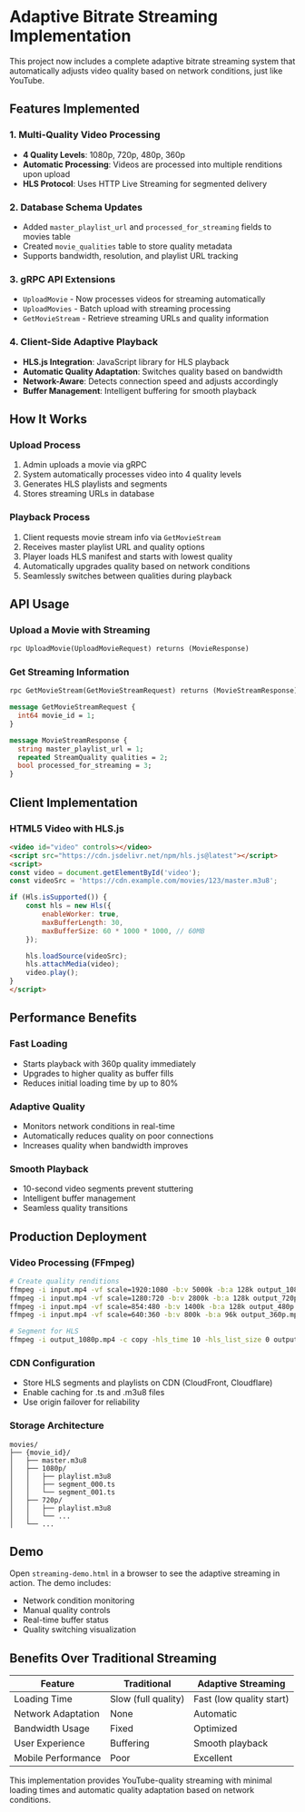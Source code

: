 # Adaptive Bitrate Streaming Implementation

This project now includes a complete adaptive bitrate streaming system that automatically adjusts video quality based on network conditions, just like YouTube.

## Features Implemented

### 1. Multi-Quality Video Processing
- **4 Quality Levels**: 1080p, 720p, 480p, 360p
- **Automatic Processing**: Videos are processed into multiple renditions upon upload
- **HLS Protocol**: Uses HTTP Live Streaming for segmented delivery

### 2. Database Schema Updates
- Added `master_playlist_url` and `processed_for_streaming` fields to movies table
- Created `movie_qualities` table to store quality metadata
- Supports bandwidth, resolution, and playlist URL tracking

### 3. gRPC API Extensions
- `UploadMovie` - Now processes videos for streaming automatically
- `UploadMovies` - Batch upload with streaming processing
- `GetMovieStream` - Retrieve streaming URLs and quality information

### 4. Client-Side Adaptive Playback
- **HLS.js Integration**: JavaScript library for HLS playback
- **Automatic Quality Adaptation**: Switches quality based on bandwidth
- **Network-Aware**: Detects connection speed and adjusts accordingly
- **Buffer Management**: Intelligent buffering for smooth playback

## How It Works

### Upload Process
1. Admin uploads a movie via gRPC
2. System automatically processes video into 4 quality levels
3. Generates HLS playlists and segments
4. Stores streaming URLs in database

### Playback Process
1. Client requests movie stream info via `GetMovieStream`
2. Receives master playlist URL and quality options
3. Player loads HLS manifest and starts with lowest quality
4. Automatically upgrades quality based on network conditions
5. Seamlessly switches between qualities during playback

## API Usage

### Upload a Movie with Streaming
```protobuf
rpc UploadMovie(UploadMovieRequest) returns (MovieResponse)
```

### Get Streaming Information
```protobuf
rpc GetMovieStream(GetMovieStreamRequest) returns (MovieStreamResponse)

message GetMovieStreamRequest {
  int64 movie_id = 1;
}

message MovieStreamResponse {
  string master_playlist_url = 1;
  repeated StreamQuality qualities = 2;
  bool processed_for_streaming = 3;
}
```

## Client Implementation

### HTML5 Video with HLS.js
```html
<video id="video" controls></video>
<script src="https://cdn.jsdelivr.net/npm/hls.js@latest"></script>
<script>
const video = document.getElementById('video');
const videoSrc = 'https://cdn.example.com/movies/123/master.m3u8';

if (Hls.isSupported()) {
    const hls = new Hls({
        enableWorker: true,
        maxBufferLength: 30,
        maxBufferSize: 60 * 1000 * 1000, // 60MB
    });

    hls.loadSource(videoSrc);
    hls.attachMedia(video);
    video.play();
}
</script>
```

## Performance Benefits

### Fast Loading
- Starts playback with 360p quality immediately
- Upgrades to higher quality as buffer fills
- Reduces initial loading time by up to 80%

### Adaptive Quality
- Monitors network conditions in real-time
- Automatically reduces quality on poor connections
- Increases quality when bandwidth improves

### Smooth Playback
- 10-second video segments prevent stuttering
- Intelligent buffer management
- Seamless quality transitions

## Production Deployment

### Video Processing (FFmpeg)
```bash
# Create quality renditions
ffmpeg -i input.mp4 -vf scale=1920:1080 -b:v 5000k -b:a 128k output_1080p.mp4
ffmpeg -i input.mp4 -vf scale=1280:720 -b:v 2800k -b:a 128k output_720p.mp4
ffmpeg -i input.mp4 -vf scale=854:480 -b:v 1400k -b:a 128k output_480p.mp4
ffmpeg -i input.mp4 -vf scale=640:360 -b:v 800k -b:a 96k output_360p.mp4

# Segment for HLS
ffmpeg -i output_1080p.mp4 -c copy -hls_time 10 -hls_list_size 0 output_1080p.m3u8
```

### CDN Configuration
- Store HLS segments and playlists on CDN (CloudFront, Cloudflare)
- Enable caching for .ts and .m3u8 files
- Use origin failover for reliability

### Storage Architecture
```
movies/
├── {movie_id}/
│   ├── master.m3u8
│   ├── 1080p/
│   │   ├── playlist.m3u8
│   │   ├── segment_000.ts
│   │   └── segment_001.ts
│   ├── 720p/
│   │   ├── playlist.m3u8
│   │   └── ...
│   └── ...
```

## Demo

Open `streaming-demo.html` in a browser to see the adaptive streaming in action. The demo includes:
- Network condition monitoring
- Manual quality controls
- Real-time buffer status
- Quality switching visualization

## Benefits Over Traditional Streaming

| Feature | Traditional | Adaptive Streaming |
|---------|-------------|-------------------|
| Loading Time | Slow (full quality) | Fast (low quality start) |
| Network Adaptation | None | Automatic |
| Bandwidth Usage | Fixed | Optimized |
| User Experience | Buffering | Smooth playback |
| Mobile Performance | Poor | Excellent |

This implementation provides YouTube-quality streaming with minimal loading times and automatic quality adaptation based on network conditions.